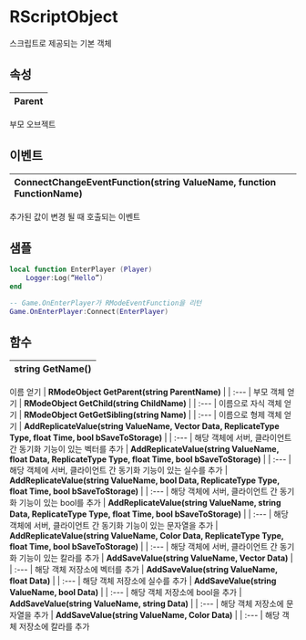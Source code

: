 # **RScriptObject**

스크립트로 제공되는 기본 객체 
## **속성**

| **Parent** |
| :--- |
부모 오브젝트 
## **이벤트**

| **ConnectChangeEventFunction(string ValueName, function FunctionName)** |
| :--- |
추가된 값이 변경 될 때 호출되는 이벤트 
## **샘플**

```lua
local function EnterPlayer (Player)
	Logger:Log(“Hello”)
end

-- Game.OnEnterPlayer가 RModeEventFunction을 리턴
Game.OnEnterPlayer:Connect(EnterPlayer)	 
```
## **함수**

| **string GetName()** |
| :--- |
이름 얻기 
| **RModeObject GetParent(string ParentName)** |
| :--- |
부모 객체 얻기 
| **RModeObject GetChild(string ChildName)** |
| :--- |
이름으로 자식 객체 얻기 
| **RModeObject GetGetSibling(string Name)** |
| :--- |
이름으로 형제 객체 얻기 
| **AddReplicateValue(string ValueName, Vector Data, ReplicateType Type, float Time, bool bSaveToStorage)** |
| :--- |
해당 객체에 서버, 클라이언트 간 동기화 기능이 있는 벡터를 추가 
| **AddReplicateValue(string ValueName, float Data, ReplicateType Type, float Time, bool bSaveToStorage)** |
| :--- |
해당 객체에 서버, 클라이언트 간 동기화 기능이 있는 실수를 추가 
| **AddReplicateValue(string ValueName, bool Data, ReplicateType Type, float Time, bool bSaveToStorage)** |
| :--- |
해당 객체에 서버, 클라이언트 간 동기화 기능이 있는 bool를 추가 
| **AddReplicateValue(string ValueName, string Data, ReplicateType Type, float Time, bool bSaveToStorage)** |
| :--- |
해당 객체에 서버, 클라이언트 간 동기화 기능이 있는 문자열을 추가 
| **AddReplicateValue(string ValueName, Color Data, ReplicateType Type, float Time, bool bSaveToStorage)** |
| :--- |
해당 객체에 서버, 클라이언트 간 동기화 기능이 있는 칼라를 추가 
| **AddSaveValue(string ValueName, Vector Data)** |
| :--- |
해당 객체 저장소에 벡터를 추가 
| **AddSaveValue(string ValueName, float Data)** |
| :--- |
해당 객체 저장소에 실수를 추가 
| **AddSaveValue(string ValueName, bool Data)** |
| :--- |
해당 객체 저장소에 bool을 추가 
| **AddSaveValue(string ValueName, string Data)** |
| :--- |
해당 객체 저장소에 문자열을 추가 
| **AddSaveValue(string ValueName, Color Data)** |
| :--- |
해당 객체 저장소에 칼라를 추가 
